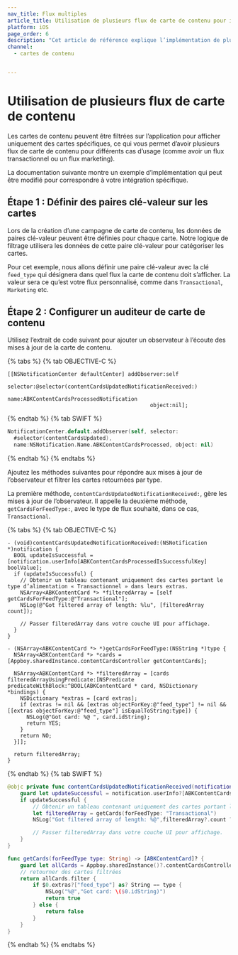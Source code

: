 ```yaml
---
nav_title: Flux multiples
article_title: Utilisation de plusieurs flux de carte de contenu pour iOS
platform: iOS
page_order: 6
description: "Cet article de référence explique l’implémentation de plusieurs flux de carte de contenu dans votre application iOS."
channel:
  - cartes de contenu


---
```


# Utilisation de plusieurs flux de carte de contenu

Les cartes de contenu peuvent être filtrées sur l’application pour afficher uniquement des cartes spécifiques, ce qui vous permet d’avoir plusieurs flux de carte de contenu pour différents cas d’usage (comme avoir un flux transactionnel ou un flux marketing).

La documentation suivante montre un exemple d’implémentation qui peut être modifié pour correspondre à votre intégration spécifique.

## Étape 1 : Définir des paires clé-valeur sur les cartes

Lors de la création d’une campagne de carte de contenu, les données de paires clé-valeur peuvent être définies pour chaque carte. Notre logique de filtrage utilisera les données de cette paire clé-valeur pour catégoriser les cartes.

Pour cet exemple, nous allons définir une paire clé-valeur avec la clé `feed_type` qui désignera dans quel flux la carte de contenu doit s’afficher. La valeur sera ce qu’est votre flux personnalisé, comme dans `Transactional`, `Marketing` etc.

## Étape 2 : Configurer un auditeur de carte de contenu

Utilisez l’extrait de code suivant pour ajouter un observateur à l’écoute des mises à jour de la carte de contenu.

{% tabs %}
{% tab OBJECTIVE-C %}

```objc
[[NSNotificationCenter defaultCenter] addObserver:self
                                           selector:@selector(contentCardsUpdatedNotificationReceived:)
                                               name:ABKContentCardsProcessedNotification
                                             object:nil];
```

{% endtab %}
{% tab SWIFT %}

```swift
NotificationCenter.default.addObserver(self, selector:
  #selector(contentCardsUpdated),
  name:NSNotification.Name.ABKContentCardsProcessed, object: nil)
```

{% endtab %}
{% endtabs %}

Ajoutez les méthodes suivantes pour répondre aux mises à jour de l’observateur et filtrer les cartes retournées par type.

La première méthode, `contentCardsUpdatedNotificationReceived:`, gère les mises à jour de l’observateur. Il appelle la deuxième méthode, `getCardsForFeedType:`, avec le type de flux souhaité, dans ce cas, `Transactional`.

{% tabs %}
{% tab OBJECTIVE-C %}

```objc
- (void)contentCardsUpdatedNotificationReceived:(NSNotification *)notification {
  BOOL updateIsSuccessful = [notification.userInfo[ABKContentCardsProcessedIsSuccessfulKey] boolValue];
  if (updateIsSuccessful) {
    // Obtenir un tableau contenant uniquement des cartes portant le type d’alimentation « Transactionnel » dans leurs extras.
    NSArray<ABKContentCard *> *filteredArray = [self getCardsForFeedType:@"Transactional"];
    NSLog(@"Got filtered array of length: %lu", [filteredArray count]);

    // Passer filteredArray dans votre couche UI pour affichage.
  }
}

- (NSArray<ABKContentCard *> *)getCardsForFeedType:(NSString *)type {
  NSArray<ABKContentCard *> *cards = [Appboy.sharedInstance.contentCardsController getContentCards];

  NSArray<ABKContentCard *> *filteredArray = [cards filteredArrayUsingPredicate:[NSPredicate predicateWithBlock:^BOOL(ABKContentCard * card, NSDictionary *bindings) {
    NSDictionary *extras = [card extras];
    if (extras != nil && [extras objectForKey:@"feed_type"] != nil && [[extras objectForKey:@"feed_type"] isEqualToString:type]) {
      NSLog(@"Got card: %@ ", card.idString);
      return YES;
    }
    return NO;
  }]];

  return filteredArray;
}
```

{% endtab %}
{% tab SWIFT %}

```swift
@objc private func contentCardsUpdatedNotificationReceived(notification: NSNotification) {
    guard let updateSuccessful = notification.userInfo?[ABKContentCardsProcessedIsSuccessfulKey] as? Bool else { return }
    if updateSuccessful {
        // Obtenir un tableau contenant uniquement des cartes portant le type d’alimentation « Transactionnel » dans leurs extras.
        let filteredArray = getCards(forFeedType: "Transactional")
        NSLog("Got filtered array of length: %@",filteredArray?.count ?? 0)

        // Passer filteredArray dans votre couche UI pour affichage.
    }
}

func getCards(forFeedType type: String) -> [ABKContentCard]? {
    guard let allCards = Appboy.sharedInstance()?.contentCardsController.contentCards as? [ABKContentCard] else { return nil }
    // retourner des cartes filtrées
    return allCards.filter {
        if $0.extras?["feed_type"] as? String == type {
            NSLog("%@","Got card: \($0.idString)")
            return true
        } else {
            return false
        }
    }
}
```

{% endtab %}
{% endtabs %}
